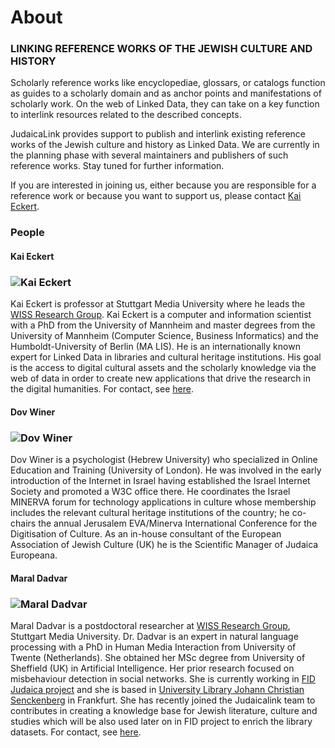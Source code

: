 # About


### LINKING REFERENCE WORKS OF THE JEWISH CULTURE AND HISTORY

Scholarly reference works like encyclopediae, glossars, or catalogs function as guides to a scholarly domain and as anchor points and manifestations of scholarly work. On the web of Linked Data, they can take on a key function to interlink resources related to the described concepts.

JudaicaLink provides support to publish and interlink existing reference works of the Jewish culture and history as Linked Data. We are currently in the planning phase with several maintainers and publishers of such reference works. Stay tuned for further information.

If you are interested in joining us, either because you are responsible for a reference work or because you want to support us, please contact <a href="http://wiss.iuk.hdm-stuttgart.de/people/kai-eckert/"> Kai Eckert</a>.

### People

#### Kai Eckert
### <img src="/img/kai-portrait-600px.jpg"  class=" " alt="Kai Eckert">
Kai Eckert is professor at Stuttgart Media University where he leads the [WISS Research Group](http://www.wisslab.org/). Kai Eckert is a computer and information scientist with a PhD from the University of Mannheim and master degrees from the University of Mannheim (Computer Science, Business Informatics) and the Humboldt-University of Berlin (MA LIS). He is an internationally known expert for Linked Data in libraries and cultural heritage institutions. His goal is the access to digital cultural assets and the scholarly knowledge via the web of data in order to create new applications that drive the research in the digital humanities. For contact, see <a href="http://wiss.iuk.hdm-stuttgart.de/people/kai-eckert/"> here</a>.


#### Dov Winer
### <img src="/img/dov_winer.jpg"  class=" " alt="Dov Winer">
Dov Winer is a psychologist (Hebrew University) who specialized in Online Education and Training (University of London). He was involved in the early introduction of the Internet in Israel having established the Israel Internet Society and promoted a W3C office there. He coordinates the Israel MINERVA forum for technology applications in culture whose membership includes the relevant cultural heritage institutions of the country; he co-chairs the annual Jerusalem EVA/Minerva International Conference for the Digitisation of Culture. As an in-house consultant of the European Association of Jewish Culture (UK) he is the Scientific Manager of Judaica Europeana.


#### Maral Dadvar
### <img src="/img/maral_dadvar.jpg"  class=" " alt="Maral Dadvar">

Maral Dadvar is a postdoctoral researcher at [WISS Research Group](http://www.wisslab.org/), Stuttgart Media University. Dr. Dadvar is an expert in natural language processing with a PhD in Human Media Interaction from University of Twente (Netherlands). She obtained her MSc degree from University of Sheffield (UK) in Artificial Intelligence. Her prior research focused on misbehaviour detection in social networks. She is currently working in [FID Judaica project](http://wiss.iuk.hdm-stuttgart.de/projects/fid-judaica/) and she is based in [University Library Johann Christian Senckenberg](http://www.ub.uni-frankfurt.de/) in Frankfurt. She has recently joined the Judaicalink team to contributes in creating a knowledge base for Jewish literature, culture and studies which will be also used later on in FID project to enrich the library datasets.  For contact, see [here](http://wiss.iuk.hdm-stuttgart.de/people/maral-dadvar/). 




